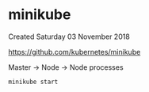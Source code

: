 # minikube
Created Saturday 03 November 2018

<https://github.com/kubernetes/minikube>

Master -> Node -> Node processes

	minikube start

